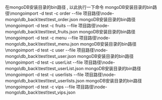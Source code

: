 在mongoDB安装目录的bin路径 , 以此执行一下命令
mongoDB安装目录的bin路径\mongoimport -d test  -c order  --file 项目路径\node-mongo\db_back\test\test_order.json
mongoDB安装目录的bin路径\mongoimport -d test  -c fruits --file 项目路径\node-mongo\db_back\test\test_fruits.json
mongoDB安装目录的bin路径\mongoimport -d test  -c menu --file 项目路径\node-mongo\db_back\test\test_menu.json
mongoDB安装目录的bin路径\mongoimport -d test  -c user --file 项目路径\node-mongo\db_back\test\test_user.json
mongoDB安装目录的bin路径\mongoimport -d test  -c userList --file 项目路径\node-mongo\db_back\test\test_userList.json
mongoDB安装目录的bin路径\mongoimport -d test  -c userlists --file 项目路径\node-mongo\db_back\test\test_userlists.json
mongoDB安装目录的bin路径\mongoimport -d test  -c vips --file 项目路径\node-mongo\db_back\test\test_vips.json